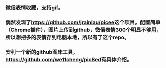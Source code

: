 ### 微信表情收藏，支持gif。
### 偶然发现了<https://github.com/jrainlau/picee>这个项目。配置简单（Chrome插件），图片上传到github，微信表情300个明显不够用，所以想把多的表情存到电脑本地，所以有了这个repo。

### 安利一个新的github图床工具，<https://github.com/we11cheng/picBed>有具体介绍。

